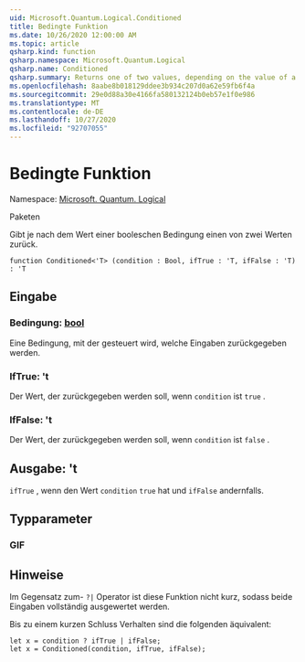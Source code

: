 ```yaml
---
uid: Microsoft.Quantum.Logical.Conditioned
title: Bedingte Funktion
ms.date: 10/26/2020 12:00:00 AM
ms.topic: article
qsharp.kind: function
qsharp.namespace: Microsoft.Quantum.Logical
qsharp.name: Conditioned
qsharp.summary: Returns one of two values, depending on the value of a Boolean condition.
ms.openlocfilehash: 8aabe8b018129ddee3b934c207d0a62e59fb6f4a
ms.sourcegitcommit: 29e0d88a30e4166fa580132124b0eb57e1f0e986
ms.translationtype: MT
ms.contentlocale: de-DE
ms.lasthandoff: 10/27/2020
ms.locfileid: "92707055"
---
```

# <a name="conditioned-function"></a>Bedingte Funktion

Namespace: [Microsoft. Quantum. Logical](xref:Microsoft.Quantum.Logical)

Paketen [](https://nuget.org/packages/)


Gibt je nach dem Wert einer booleschen Bedingung einen von zwei Werten zurück.

```qsharp
function Conditioned<'T> (condition : Bool, ifTrue : 'T, ifFalse : 'T) : 'T
```


## <a name="input"></a>Eingabe

### <a name="condition--bool"></a>Bedingung: [bool](xref:microsoft.quantum.lang-ref.bool)

Eine Bedingung, mit der gesteuert wird, welche Eingaben zurückgegeben werden.


### <a name="iftrue--t"></a>IfTrue: 't

Der Wert, der zurückgegeben werden soll, wenn `condition` ist `true` .


### <a name="iffalse--t"></a>IfFalse: 't

Der Wert, der zurückgegeben werden soll, wenn `condition` ist `false` .



## <a name="output--t"></a>Ausgabe: 't

`ifTrue` , wenn den Wert `condition` `true` hat und `ifFalse` andernfalls.

## <a name="type-parameters"></a>Typparameter

### <a name="t"></a>GIF



## <a name="remarks"></a>Hinweise

Im Gegensatz zum- `?|` Operator ist diese Funktion nicht kurz, sodass beide Eingaben vollständig ausgewertet werden.

Bis zu einem kurzen Schluss Verhalten sind die folgenden äquivalent:

```Q#
let x = condition ? ifTrue | ifFalse;
let x = Conditioned(condition, ifTrue, ifFalse);
```